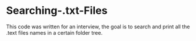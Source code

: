 # Searching-.txt-Files
This code was written for an interview, the goal is to search and print all the .text files names in a certain folder tree.
